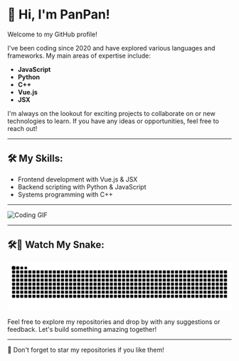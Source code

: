 # 👋 Hi, I'm PanPan!

Welcome to my GitHub profile!  

I've been coding since 2020 and have explored various languages and frameworks. My main areas of expertise include:

- **JavaScript**
- **Python**
- **C++**
- **Vue.js**
- **JSX**

I'm always on the lookout for exciting projects to collaborate on or new technologies to learn. If you have any ideas or opportunities, feel free to reach out!

---

## 🛠️ My Skills:
- Frontend development with Vue.js & JSX
- Backend scripting with Python & JavaScript
- Systems programming with C++

---

![Coding GIF](https://media.giphy.com/media/v1.Y2lkPTc5MGI3NjExdzFkanBpNDM2dzJwYnQ5ZGswZnkzaWRlMnpiN29mZTM2dDI0bjBvaCZlcD12MV9naWZzX3NlYXJjaCZjdD1n/GyMM5HbTjiMIUPsKmL/giphy.gif)

---
## 🛠🐍 Watch My Snake:
![GitHub Snake animation](https://raw.githubusercontent.com/MythEclipse/MythEclipse/output/snake.svg)

Feel free to explore my repositories and drop by with any suggestions or feedback. Let's build something amazing together!

---
🌟 Don't forget to star my repositories if you like them!
